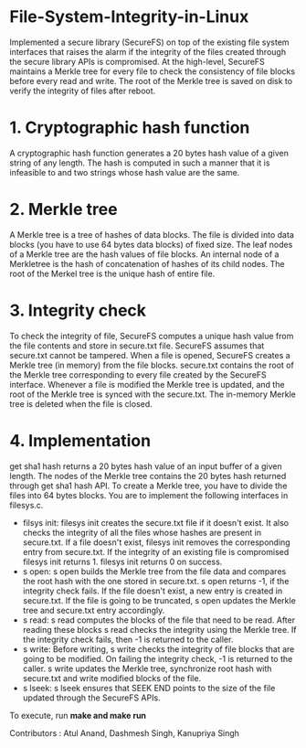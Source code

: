 # File-System-Integrity-in-Linux
Implemented a secure library (SecureFS) on top of the existing file system interfaces that raises the alarm if the integrity of the files created through the secure library APIs is compromised. At the high-level, SecureFS maintains a Merkle tree for every file to check the consistency of file blocks before every read and write. The root of the Merkle tree is saved on disk to verify the integrity of files after reboot.

# 1. Cryptographic hash function
A cryptographic hash function generates a 20 bytes hash value of a given string of any length. The hash is computed in such a manner that it is infeasible to and two strings whose hash value are the same.

# 2. Merkle tree
A Merkle tree is a tree of hashes of data blocks. The file is divided into data blocks (you have to use 64 bytes data blocks) of fixed size. The leaf nodes of a Merkle tree are the hash values of file blocks. An internal node of a Merkletree is the hash of concatenation of hashes of its child nodes. The root of the Merkel tree is the unique hash of entire file.

# 3. Integrity check
To check the integrity of file, SecureFS computes a unique hash value from the file contents and store in secure.txt file. SecureFS assumes that secure.txt cannot be tampered. When a file is opened, SecureFS creates a Merkle tree (in memory) from the file blocks. secure.txt contains the root of the Merkle tree corresponding to every file created by the SecureFS interface. Whenever a file is modified the Merkle tree is updated, and the root of the Merkle tree is synced with the secure.txt. The in-memory Merkle tree is deleted when the file is closed.

# 4. Implementation
get sha1 hash returns a 20 bytes hash value of an input buffer of a given length. The nodes of the Merkle tree contains the 20 bytes hash returned through get sha1 hash API. To create a Merkle tree, you have to divide the files into 64 bytes blocks. You are to implement the following interfaces in filesys.c.
* filsys init: filesys init creates the secure.txt file if it doesn't exist. It also checks the integrity of all the files whose hashes are present in secure.txt. If a file doesn't exist, filesys init removes the corresponding entry from secure.txt. If the integrity of an existing file is compromised filesys init returns 1. filesys init returns 0 on success.
* s open: s open builds the Merkle tree from the file data and compares the root hash with the one stored in secure.txt. s open returns -1, if the integrity check fails. If the file doesn't exist, a new entry is created in secure.txt. If the file is going to be truncated, s open updates the Merkle tree and secure.txt entry accordingly.
* s read: s read computes the blocks of the file that need to be read. After reading these blocks s read checks the integrity using the Merkle tree. If the integrity check fails, then -1 is returned to the caller.
* s write: Before writing, s write checks the integrity of file blocks that are going to be modified. On failing the integrity check, -1 is returned to the caller. s write updates the Merkle tree, synchronize root hash with
secure.txt and write modified blocks of the file.
* s lseek: s lseek ensures that SEEK END points to the size of the file updated through the SecureFS APIs.

To execute, run **make and make run**

Contributors : Atul Anand, Dashmesh Singh, Kanupriya Singh
